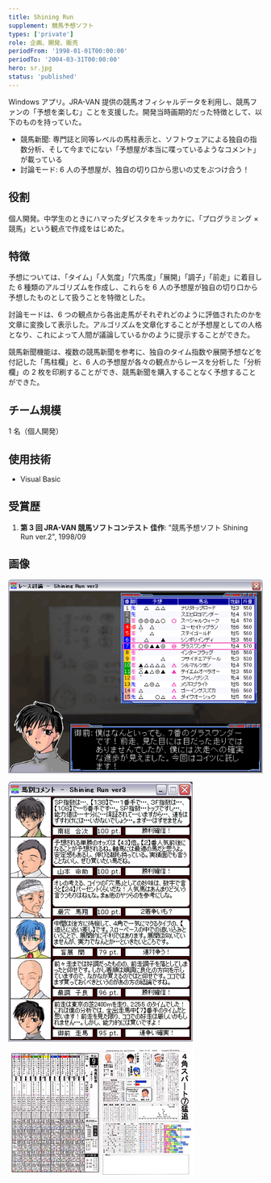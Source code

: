 ```yaml
---
title: Shining Run
supplement: 競馬予想ソフト
types: ['private']
role: 企画、開発、販売
periodFrom: '1998-01-01T00:00:00'
periodTo: '2004-03-31T00:00:00'
hero: sr.jpg
status: 'published'
---
```


Windows アプリ。JRA-VAN 提供の競馬オフィシャルデータを利用し、競馬ファンの「予想を楽しむ」ことを支援した。開発当時画期的だった特徴として、以下のものを持っていた。

- 競馬新聞: 専門誌と同等レベルの馬柱表示と、ソフトウェアによる独自の指数分析、そして今までにない「予想屋が本当に喋っているようなコメント」が載っている
- 討論モード: 6 人の予想屋が、独自の切り口から思いの丈をぶつけ合う！

## 役割

個人開発。中学生のときにハマったダビスタをキッカケに、「プログラミング × 競馬」という観点で作成をはじめた。

## 特徴

予想については、「タイム」「人気度」「穴馬度」「展開」「調子」「前走」に着目した 6 種類のアルゴリズムを作成し、これらを 6 人の予想屋が独自の切り口から予想したものとして扱うことを特徴とした。

討論モードは、6 つの観点から各出走馬がそれぞれどのように評価されたのかを文章に変換して表示した。アルゴリズムを文章化することが予想屋としての人格となり、これによって人間が議論しているかのように提示することができた。

競馬新聞機能は、複数の競馬新聞を参考に、独自のタイム指数や展開予想などを付記した「馬柱欄」と、6 人の予想屋が各々の観点からレースを分析した「分析欄」の 2 枚を印刷することができ、競馬新聞を購入することなく予想することができた。

## チーム規模

1 名（個人開発）

## 使用技術

- Visual Basic

## 受賞歴

1. **第 3 回 JRA-VAN 競馬ソフトコンテスト 佳作**: "競馬予想ソフト Shining Run ver.2", 1998/09

## 画像

![ディスカッション](discuss.gif)

![コメント](comment.gif)

![競馬新聞](sr_paper.jpg)
